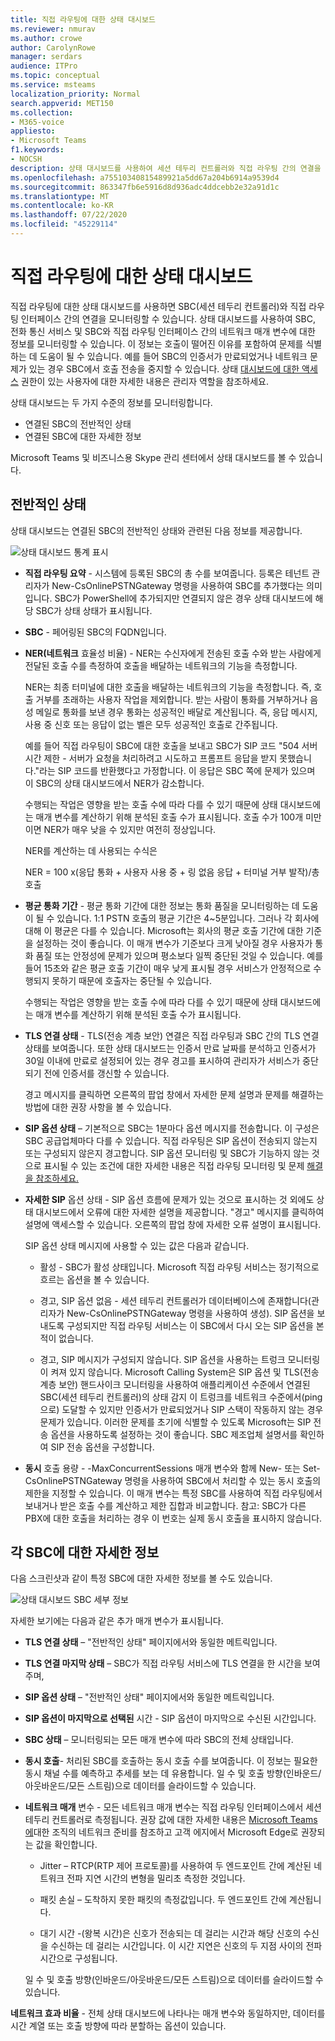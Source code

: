 ```yaml
---
title: 직접 라우팅에 대한 상태 대시보드
ms.reviewer: nmurav
ms.author: crowe
author: CarolynRowe
manager: serdars
audience: ITPro
ms.topic: conceptual
ms.service: msteams
localization_priority: Normal
search.appverid: MET150
ms.collection:
- M365-voice
appliesto:
- Microsoft Teams
f1.keywords:
- NOCSH
description: 상태 대시보드를 사용하여 세션 테두리 컨트롤러와 직접 라우팅 간의 연결을 모니터링하는 방법을 배워야 합니다.
ms.openlocfilehash: a75510340815489921a5dd67a204b6914a9539d4
ms.sourcegitcommit: 863347fb6e5916d8d936adc4ddcebb2e32a91d1c
ms.translationtype: MT
ms.contentlocale: ko-KR
ms.lasthandoff: 07/22/2020
ms.locfileid: "45229114"
---
```

# <a name="health-dashboard-for-direct-routing"></a>직접 라우팅에 대한 상태 대시보드

직접 라우팅에 대한 상태 대시보드를 사용하면 SBC(세션 테두리 컨트롤러)와 직접 라우팅 인터페이스 간의 연결을 모니터링할 수 있습니다.  상태 대시보드를 사용하여 SBC, 전화 통신 서비스 및 SBC와 직접 라우팅 인터페이스 간의 네트워크 매개 변수에 대한 정보를 모니터링할 수 있습니다. 이 정보는 호출이 떨어진 이유를 포함하여 문제를 식별하는 데 도움이 될 수 있습니다. 예를 들어 SBC의 인증서가 만료되었거나 네트워크 문제가 있는 경우 SBC에서 호출 전송을 중지할 수 있습니다. 상태 [대시보드에 대한 액세스](using-admin-roles.md) 권한이 있는 사용자에 대한 자세한 내용은 관리자 역할을 참조하세요.

상태 대시보드는 두 가지 수준의 정보를 모니터링합니다.

- 연결된 SBC의 전반적인 상태
- 연결된 SBC에 대한 자세한 정보

Microsoft Teams 및 비즈니스용 Skype 관리 센터에서 상태 대시보드를 볼 수 있습니다.

## <a name="overall-health"></a>전반적인 상태

상태 대시보드는 연결된 SBC의 전반적인 상태와 관련된 다음 정보를 제공합니다.

 ![상태 대시보드 통계 표시](media/direct-routing-dashboard-stats1.png)

- **직접 라우팅 요약** - 시스템에 등록된 SBC의 총 수를 보여줍니다. 등록은 테넌트 관리자가 New-CsOnlinePSTNGateway 명령을 사용하여 SBC를 추가했다는 의미입니다. SBC가 PowerShell에 추가되지만 연결되지 않은 경우 상태 대시보드에 해당 SBC가 상태 상태가 표시됩니다.

- **SBC** - 페어링된 SBC의 FQDN입니다.

- **NER(네트워크** 효율성 비율) - NER는 수신자에게 전송된 호출 수와 받는 사람에게 전달된 호출 수를 측정하여 호출을 배달하는 네트워크의 기능을 측정합니다.  

   NER는 최종 터미널에 대한 호출을 배달하는 네트워크의 기능을 측정합니다. 즉, 호출 거부를 초래하는 사용자 작업을 제외합니다.  받는 사람이 통화를 거부하거나 음성 메일로 통화를 보낸 경우 통화는 성공적인 배달로 계산됩니다. 즉, 응답 메시지, 사용 중 신호 또는 응답이 없는 벨은 모두 성공적인 호출로 간주됩니다.
  
   예를 들어 직접 라우팅이 SBC에 대한 호출을 보내고 SBC가 SIP 코드 "504 서버 시간 제한 - 서버가 요청을 처리하려고 시도하고 프롬프트 응답을 받지 못했습니다."라는 SIP 코드를 반환했다고 가정합니다. 이 응답은 SBC 쪽에 문제가 있으며 이 SBC의 상태 대시보드에서 NER가 감소합니다.
  
   수행되는 작업은 영향을 받는 호출 수에 따라 다를 수 있기 때문에 상태 대시보드에는 매개 변수를 계산하기 위해 분석된 호출 수가 표시됩니다. 호출 수가 100개 미만이면 NER가 매우 낮을 수 있지만 여전히 정상입니다.

   NER를 계산하는 데 사용되는 수식은

   NER = 100 x(응답 통화 + 사용자 사용 중 + 링 없음 응답 + 터미널 거부 발작)/총 호출

- **평균 통화 기간** - 평균 통화 기간에 대한 정보는 통화 품질을 모니터링하는 데 도움이 될 수 있습니다. 1:1 PSTN 호출의 평균 기간은 4~5분입니다.  그러나 각 회사에 대해 이 평균은 다를 수 있습니다.  Microsoft는 회사의 평균 호출 기간에 대한 기준을 설정하는 것이 좋습니다. 이 매개 변수가 기준보다 크게 낮아질 경우 사용자가 통화 품질 또는 안정성에 문제가 있으며 평소보다 일찍 중단된 것일 수 있습니다. 예를 들어 15초와 같은 평균 호출 기간이 매우 낮게 표시될 경우 서비스가 안정적으로 수행되지 못하기 때문에 호출자는 중단될 수 있습니다.

   수행되는 작업은 영향을 받는 호출 수에 따라 다를 수 있기 때문에 상태 대시보드에는 매개 변수를 계산하기 위해 분석된 호출 수가 표시됩니다.

- **TLS 연결 상태** - TLS(전송 계층 보안) 연결은 직접 라우팅과 SBC 간의 TLS 연결 상태를 보여줍니다. 또한 상태 대시보드는 인증서 만료 날짜를 분석하고 인증서가 30일 이내에 만료로 설정되어 있는 경우 경고를 표시하여 관리자가 서비스가 중단되기 전에 인증서를 갱신할 수 있습니다.

   경고 메시지를 클릭하면 오른쪽의 팝업 창에서 자세한 문제 설명과 문제를 해결하는 방법에 대한 권장 사항을 볼 수 있습니다.

- **SIP 옵션 상태** – 기본적으로 SBC는 1분마다 옵션 메시지를 전송합니다. 이 구성은 SBC 공급업체마다 다를 수 있습니다. 직접 라우팅은 SIP 옵션이 전송되지 않는지 또는 구성되지 않은지 경고합니다. SIP 옵션 모니터링 및 SBC가 기능하지 않는 것으로 표시될 수 있는 조건에 대한 자세한 내용은 직접 라우팅 모니터링 및 문제 [해결을 참조하세요.](direct-routing-monitor-and-troubleshoot.md)

- **자세한 SIP** 옵션 상태 - SIP 옵션 흐름에 문제가 있는 것으로 표시하는 것 외에도 상태 대시보드에서 오류에 대한 자세한 설명을 제공합니다. "경고" 메시지를 클릭하여 설명에 액세스할 수 있습니다. 오른쪽의 팝업 창에 자세한 오류 설명이 표시됩니다.

   SIP 옵션 상태 메시지에 사용할 수 있는 값은 다음과 같습니다.

    - 활성 - SBC가 활성 상태입니다. Microsoft 직접 라우팅 서비스는 정기적으로 흐르는 옵션을 볼 수 있습니다.

    - 경고, SIP 옵션 없음 - 세션 테두리 컨트롤러가 데이터베이스에 존재합니다(관리자가 New-CsOnlinePSTNGateway 명령을 사용하여 생성). SIP 옵션을 보내도록 구성되지만 직접 라우팅 서비스는 이 SBC에서 다시 오는 SIP 옵션을 본 적이 없습니다.

    - 경고, SIP 메시지가 구성되지 않습니다. SIP 옵션을 사용하는 트렁크 모니터링이 켜져 있지 않습니다. Microsoft Calling System은 SIP 옵션 및 TLS(전송 계층 보안) 핸드사이크 모니터링을 사용하여 애플리케이션 수준에서 연결된 SBC(세션 테두리 컨트롤러)의 상태 감지 이 트렁크를 네트워크 수준에서(ping으로) 도달할 수 있지만 인증서가 만료되었거나 SIP 스택이 작동하지 않는 경우 문제가 있습니다. 이러한 문제를 초기에 식별할 수 있도록 Microsoft는 SIP 전송 옵션을 사용하도록 설정하는 것이 좋습니다. SBC 제조업체 설명서를 확인하여 SIP 전송 옵션을 구성합니다.

- **동시** 호출 용량 - -MaxConcurrentSessions 매개 변수와 함께 New- 또는 Set-CsOnlinePSTNGateway 명령을 사용하여 SBC에서 처리할 수 있는 동시 호출의 제한을 지정할 수 있습니다. 이 매개 변수는 특정 SBC를 사용하여 직접 라우팅에서 보내거나 받은 호출 수를 계산하고 제한 집합과 비교합니다. 참고: SBC가 다른 PBX에 대한 호출을 처리하는 경우 이 번호는 실제 동시 호출을 표시하지 않습니다.

## <a name="detailed-information-for-each-sbc"></a>각 SBC에 대한 자세한 정보

다음 스크린샷과 같이 특정 SBC에 대한 자세한 정보를 볼 수도 있습니다.

![상태 대시보드 SBC 세부 정보](media/direct-routing-dashboard-SBC-detail1.png)

자세한 보기에는 다음과 같은 추가 매개 변수가 표시됩니다.

- **TLS 연결 상태** – "전반적인 상태" 페이지에서와 동일한 메트릭입니다.

- **TLS 연결 마지막 상태** – SBC가 직접 라우팅 서비스에 TLS 연결을 한 시간을 보여 주며,

- **SIP 옵션 상태** – "전반적인 상태" 페이지에서와 동일한 메트릭입니다.

- **SIP 옵션이 마지막으로 선택된** 시간 - SIP 옵션이 마지막으로 수신된 시간입니다.

- **SBC 상태** – 모니터링되는 모든 매개 변수에 따라 SBC의 전체 상태입니다.

- **동시 호출**- 처리된 SBC를 호출하는 동시 호출 수를 보여줍니다. 이 정보는 필요한 동시 채널 수를 예측하고 추세를 보는 데 유용합니다. 일 수 및 호출 방향(인바운드/아웃바운드/모든 스트림)으로 데이터를 슬라이드할 수 있습니다.

- **네트워크 매개** 변수 - 모든 네트워크 매개 변수는 직접 라우팅 인터페이스에서 세션 테두리 컨트롤러로 측정됩니다. 권장 값에 대한 자세한 내용은 [Microsoft Teams에](https://docs.microsoft.com/microsoftteams/prepare-network)대한 조직의 네트워크 준비를 참조하고 고객 에지에서 Microsoft Edge로 권장되는 값을 확인합니다.

   - Jitter – RTCP(RTP 제어 프로토콜)를 사용하여 두 엔드포인트 간에 계산된 네트워크 전파 지연 시간의 변형을 밀리초 측정한 것입니다.

   - 패킷 손실 – 도착하지 못한 패킷의 측정값입니다. 두 엔드포인트 간에 계산됩니다.

   - 대기 시간 -(왕복 시간)은 신호가 전송되는 데 걸리는 시간과 해당 신호의 수신을 수신하는 데 걸리는 시간입니다. 이 시간 지연은 신호의 두 지점 사이의 전파 시간으로 구성됩니다.

   일 수 및 호출 방향(인바운드/아웃바운드/모든 스트림)으로 데이터를 슬라이드할 수 있습니다.

**네트워크 효과 비율** - 전체 상태 대시보드에 나타나는 매개 변수와 동일하지만, 데이터를 시간 계열 또는 호출 방향에 따라 분할하는 옵션이 있습니다.
